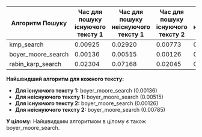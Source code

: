 | Алгоритм Пошуку   | Час для пошуку існуючого тексту 1 | Час для пошуку неіснуючого тексту 1 | Час для пошуку існуючого тексту 2 | Час для пошуку неіснуючого тексту 2 |
|--------------------|----------------------------------|------------------------------------|----------------------------------|------------------------------------|
| kmp_search         | 0.00925                          | 0.02920                            | 0.00773                          | 0.04343                            |
| boyer_moore_search | 0.00136                          | 0.00515                            | 0.00126                          | 0.00785                            |
| rabin_karp_search  | 0.02304                          | 0.07168                            | 0.02045                          | 0.10850                            |

**Найшвидший алгоритм для кожного тексту:**
- **Для існуючого тексту 1:** boyer_moore_search (0.00136)
- **Для неіснуючого тексту 1:** boyer_moore_search (0.00515)
- **Для існуючого тексту 2:** boyer_moore_search (0.00126)
- **Для неіснуючого тексту 2:** boyer_moore_search (0.00785)

**У цілому:**
Найшвидшим алгоритмом в цілому є також boyer_moore_search.
